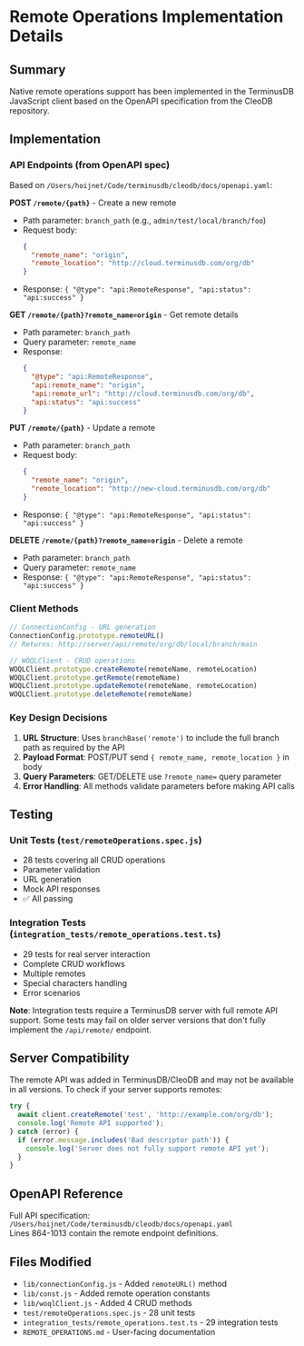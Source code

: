 # Remote Operations Implementation Details

## Summary

Native remote operations support has been implemented in the TerminusDB JavaScript client based on the OpenAPI specification from the CleoDB repository.

## Implementation

### API Endpoints (from OpenAPI spec)

Based on `/Users/hoijnet/Code/terminusdb/cleodb/docs/openapi.yaml`:

**POST `/remote/{path}`** - Create a new remote
- Path parameter: `branch_path` (e.g., `admin/test/local/branch/foo`)
- Request body:
  ```json
  {
    "remote_name": "origin",
    "remote_location": "http://cloud.terminusdb.com/org/db"
  }
  ```
- Response: `{ "@type": "api:RemoteResponse", "api:status": "api:success" }`

**GET `/remote/{path}?remote_name=origin`** - Get remote details  
- Path parameter: `branch_path`
- Query parameter: `remote_name`
- Response:
  ```json
  {
    "@type": "api:RemoteResponse",
    "api:remote_name": "origin",
    "api:remote_url": "http://cloud.terminusdb.com/org/db",
    "api:status": "api:success"
  }
  ```

**PUT `/remote/{path}`** - Update a remote
- Path parameter: `branch_path`
- Request body:
  ```json
  {
    "remote_name": "origin",
    "remote_location": "http://new-cloud.terminusdb.com/org/db"
  }
  ```
- Response: `{ "@type": "api:RemoteResponse", "api:status": "api:success" }`

**DELETE `/remote/{path}?remote_name=origin`** - Delete a remote
- Path parameter: `branch_path`
- Query parameter: `remote_name`
- Response: `{ "@type": "api:RemoteResponse", "api:status": "api:success" }`

### Client Methods

```javascript
// ConnectionConfig - URL generation
ConnectionConfig.prototype.remoteURL()
// Returns: http://server/api/remote/org/db/local/branch/main

// WOQLClient - CRUD operations
WOQLClient.prototype.createRemote(remoteName, remoteLocation)
WOQLClient.prototype.getRemote(remoteName)
WOQLClient.prototype.updateRemote(remoteName, remoteLocation)
WOQLClient.prototype.deleteRemote(remoteName)
```

### Key Design Decisions

1. **URL Structure**: Uses `branchBase('remote')` to include the full branch path as required by the API
2. **Payload Format**: POST/PUT send `{ remote_name, remote_location }` in body
3. **Query Parameters**: GET/DELETE use `?remote_name=` query parameter
4. **Error Handling**: All methods validate parameters before making API calls

## Testing

### Unit Tests (`test/remoteOperations.spec.js`)
- 28 tests covering all CRUD operations
- Parameter validation
- URL generation
- Mock API responses
- ✅ All passing

### Integration Tests (`integration_tests/remote_operations.test.ts`)
- 29 tests for real server interaction
- Complete CRUD workflows  
- Multiple remotes
- Special characters handling
- Error scenarios

**Note**: Integration tests require a TerminusDB server with full remote API support. Some tests may fail on older server versions that don't fully implement the `/api/remote/` endpoint.

## Server Compatibility

The remote API was added in TerminusDB/CleoDB and may not be available in all versions. To check if your server supports remotes:

```javascript
try {
  await client.createRemote('test', 'http://example.com/org/db');
  console.log('Remote API supported');
} catch (error) {
  if (error.message.includes('Bad descriptor path')) {
    console.log('Server does not fully support remote API yet');
  }
}
```

## OpenAPI Reference

Full API specification: `/Users/hoijnet/Code/terminusdb/cleodb/docs/openapi.yaml`  
Lines 864-1013 contain the remote endpoint definitions.

## Files Modified

- `lib/connectionConfig.js` - Added `remoteURL()` method
- `lib/const.js` - Added remote operation constants
- `lib/woqlClient.js` - Added 4 CRUD methods
- `test/remoteOperations.spec.js` - 28 unit tests
- `integration_tests/remote_operations.test.ts` - 29 integration tests
- `REMOTE_OPERATIONS.md` - User-facing documentation
